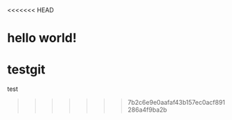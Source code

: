 <<<<<<< HEAD
<!-- git test -->
hello world!
=======
# testgit
test
>>>>>>> 7b2c6e9e0aafaf43b157ec0acf891286a4f9ba2b
